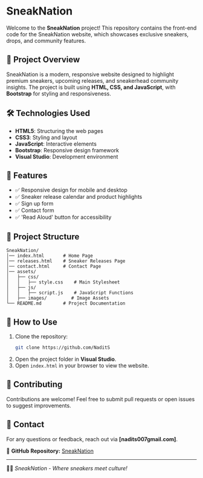 # SneakNation

Welcome to the **SneakNation** project! This repository contains the front-end code for the SneakNation website, which showcases exclusive sneakers, drops, and community features.

## 🚀 Project Overview
SneakNation is a modern, responsive website designed to highlight premium sneakers, upcoming releases, and sneakerhead community insights. The project is built using **HTML, CSS, and JavaScript**, with **Bootstrap** for styling and responsiveness.

## 🛠 Technologies Used
- **HTML5**: Structuring the web pages
- **CSS3**: Styling and layout
- **JavaScript**: Interactive elements
- **Bootstrap**: Responsive design framework
- **Visual Studio**: Development environment

## 📌 Features
- ✅ Responsive design for mobile and desktop
- ✅ Sneaker release calendar and product highlights
- ✅ Sign up form
- ✅ Contact form
- ✅ 'Read Aloud' button for accessibility

## 📂 Project Structure
```
SneakNation/
│── index.html       # Home Page
│── releases.html    # Sneaker Releases Page
│── contact.html     # Contact Page
│── assets/
│   ├── css/
│   │   ├── style.css    # Main Stylesheet
│   ├── js/
│   │   ├── script.js    # JavaScript Functions
│   ├── images/         # Image Assets
└── README.md        # Project Documentation
```

## 📖 How to Use
1. Clone the repository:
   ```bash
   git clone https://github.com/NaditS
   ```
2. Open the project folder in **Visual Studio**.
3. Open `index.html` in your browser to view the website.

## 🤝 Contributing
Contributions are welcome! Feel free to submit pull requests or open issues to suggest improvements.

## 📩 Contact
For any questions or feedback, reach out via **[nadits007gmail.com]**.

🔗 **GitHub Repository:** [SneakNation](https://github.com/NaditS)

---
👟🔥 _SneakNation - Where sneakers meet culture!_

